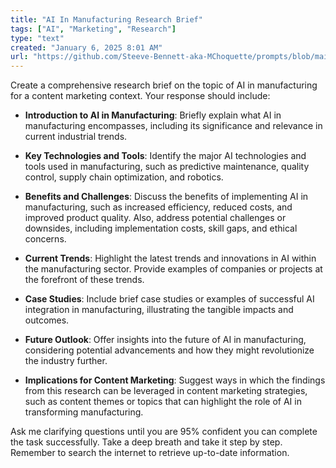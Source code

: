 ```yaml
---
title: "AI In Manufacturing Research Brief"
tags: ["AI", "Marketing", "Research"]
type: "text"
created: "January 6, 2025 8:01 AM"
url: "https://github.com/Steeve-Bennett-aka-MChoquette/prompts/blob/main/ai_in_manufacturing_research_brief.md"
---
```


Create a comprehensive research brief on the topic of AI in manufacturing for a content marketing context. Your response should include:

- **Introduction to AI in Manufacturing**: Briefly explain what AI in manufacturing encompasses, including its significance and relevance in current industrial trends.
  
- **Key Technologies and Tools**: Identify the major AI technologies and tools used in manufacturing, such as predictive maintenance, quality control, supply chain optimization, and robotics.
  
- **Benefits and Challenges**: Discuss the benefits of implementing AI in manufacturing, such as increased efficiency, reduced costs, and improved product quality. Also, address potential challenges or downsides, including implementation costs, skill gaps, and ethical concerns.
  
- **Current Trends**: Highlight the latest trends and innovations in AI within the manufacturing sector. Provide examples of companies or projects at the forefront of these trends.
  
- **Case Studies**: Include brief case studies or examples of successful AI integration in manufacturing, illustrating the tangible impacts and outcomes.
  
- **Future Outlook**: Offer insights into the future of AI in manufacturing, considering potential advancements and how they might revolutionize the industry further.
  
- **Implications for Content Marketing**: Suggest ways in which the findings from this research can be leveraged in content marketing strategies, such as content themes or topics that can highlight the role of AI in transforming manufacturing.

Ask me clarifying questions until you are 95% confident you can complete the task successfully. Take a deep breath and take it step by step. Remember to search the internet to retrieve up-to-date information.